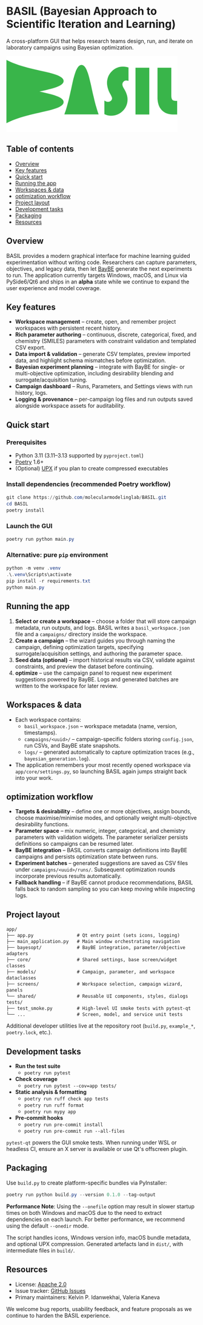 # BASIL (Bayesian Approach to Scientific Iteration and Learning)
A cross-platform GUI that helps research teams design, run, and iterate on laboratory campaigns using Bayesian optimization.

<img src="assets/logo.png" height=200>

## Table of contents
- [Overview](#overview)
- [Key features](#key-features)
- [Quick start](#quick-start)
- [Running the app](#running-the-app)
- [Workspaces & data](#workspaces--data)
- [optimization workflow](#optimization-workflow)
- [Project layout](#project-layout)
- [Development tasks](#development-tasks)
- [Packaging](#packaging)
- [Resources](#resources)

## Overview
BASIL provides a modern graphical interface for machine learning guided experimentation without writing code. Researchers can capture parameters, objectives, and legacy data, then let [BayBE](https://github.com/emdgroup/baybe/) generate the next experiments to run. The application currently targets Windows, macOS, and Linux via PySide6/Qt6 and ships in an **alpha** state while we continue to expand the user experience and model coverage.

## Key features
- **Workspace management** – create, open, and remember project workspaces with persistent recent history.
- **Rich parameter authoring** – continuous, discrete, categorical, fixed, and chemistry (SMILES) parameters with constraint validation and templated CSV export.
- **Data import & validation** – generate CSV templates, preview imported data, and highlight schema mismatches before optimization.
- **Bayesian experiment planning** – integrate with BayBE for single- or multi-objective optimization, including desirability blending and surrogate/acquisition tuning.
- **Campaign dashboard** –  Runs, Parameters, and Settings views with run history, logs.
- **Logging & provenance** – per-campaign log files and run outputs saved alongside workspace assets for auditability.

## Quick start

### Prerequisites
- Python 3.11 (3.11–3.13 supported by `pyproject.toml`)
- [Poetry](https://python-poetry.org/) 1.6+
- (Optional) [UPX](https://upx.github.io/) if you plan to create compressed executables

### Install dependencies (recommended Poetry workflow)
```powershell
git clone https://github.com/molecularmodelinglab/BASIL.git
cd BASIL
poetry install
```

### Launch the GUI
```powershell
poetry run python main.py
```

### Alternative: pure `pip` environment
```powershell
python -m venv .venv
.\.venv\Scripts\activate
pip install -r requirements.txt
python main.py
```

## Running the app
1. **Select or create a workspace** – choose a folder that will store campaign metadata, run outputs, and logs. BASIL writes a `basil_workspace.json` file and a `campaigns/` directory inside the workspace.
2. **Create a campaign** – the wizard guides you through naming the campaign, defining optimization targets, specifying surrogate/acquisition settings, and authoring the parameter space.
3. **Seed data (optional)** – import historical results via CSV, validate against constraints, and preview the dataset before continuing.
4. **optimize** – use the campaign panel to request new experiment suggestions powered by BayBE. Logs and generated batches are written to the workspace for later review.


## Workspaces & data
- Each workspace contains:
  - `basil_workspace.json` – workspace metadata (name, version, timestamps).
  - `campaigns/<uuid>/` – campaign-specific folders storing `config.json`, run CSVs, and BayBE state snapshots.
  - `logs/` – generated automatically to capture optimization traces (e.g., `bayesian_generation.log`).
- The application remembers your most recently opened workspace via `app/core/settings.py`, so launching BASIL again jumps straight back into your work.

## optimization workflow
- **Targets & desirability** – define one or more objectives, assign bounds, choose maximise/minimise modes, and optionally weight multi-objective desirability functions.
- **Parameter space** – mix numeric, integer, categorical, and chemistry parameters with validation widgets. The parameter serializer persists definitions so campaigns can be resumed later.
- **BayBE integration** – BASIL converts campaign definitions into BayBE campaigns and persists optimization state between runs.
- **Experiment batches** – generated suggestions are saved as CSV files under `campaigns/<uuid>/runs/`. Subsequent optimization rounds incorporate previous results automatically.
- **Fallback handling** – if BayBE cannot produce recommendations, BASIL falls back to random sampling so you can keep moving while inspecting logs.

## Project layout
```
app/
├── app.py                # Qt entry point (sets icons, logging)
├── main_application.py   # Main window orchestrating navigation
├── bayesopt/             # BayBE integration, parameter/objective adapters
├── core/                 # Shared settings, base screen/widget classes
├── models/               # Campaign, parameter, and workspace dataclasses
├── screens/              # Workspace selection, campaign wizard, panels
└── shared/               # Reusable UI components, styles, dialogs
tests/
├── test_smoke.py         # High-level UI smoke tests with pytest-qt
└── ...                   # Screen, model, and service unit tests
```

Additional developer utilities live at the repository root (`build.py`, `example_*`, `poetry.lock`, etc.).

## Development tasks
- **Run the test suite**
  - `poetry run pytest`
- **Check coverage**
  - `poetry run pytest --cov=app tests/`
- **Static analysis & formatting**
  - `poetry run ruff check app tests`
  - `poetry run ruff format`
  - `poetry run mypy app`
- **Pre-commit hooks**
  - `poetry run pre-commit install`
  - `poetry run pre-commit run --all-files`

`pytest-qt` powers the GUI smoke tests. When running under WSL or headless CI, ensure an X server is available or use Qt's offscreen plugin.

## Packaging
Use `build.py` to create platform-specific bundles via PyInstaller:

```powershell
poetry run python build.py --version 0.1.0 --tag-output
```

**Performance Note**: Using the `--onefile` option may result in slower startup times on both Windows and macOS due to the need to extract dependencies on each launch. For better performance, we recommend using the default `--onedir` mode.

The script handles icons, Windows version info, macOS bundle metadata, and optional UPX compression. Generated artefacts land in `dist/`, with intermediate files in `build/`.

## Resources
- License: [Apache 2.0](LICENSE)
- Issue tracker: [GitHub Issues](https://github.com/molecularmodelinglab/BASIL/issues)
- Primary maintainers: Kelvin P. Idanwekhai, Valeria Kaneva

We welcome bug reports, usability feedback, and feature proposals as we continue to harden the BASIL experience.
